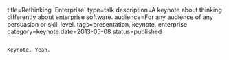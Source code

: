 title=Rethinking 'Enterprise'
type=talk
description=A keynote about thinking differently about enterprise software.
audience=For any audience of any persuasion or skill level.
tags=presentation, keynote, enterprise
category=keynote
date=2013-05-08
status=published
~~~~~~

Keynote. Yeah.
